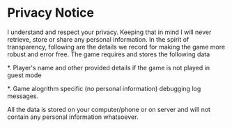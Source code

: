
# Privacy Notice
I understand and respect your privacy. Keeping that in mind I will never retrieve, store or share any personal information. In the spirit of transparency, following are the details we record for making the game more robust and error free.
The game requires and stores the following data

  *. Player's name and other provided details if the game is not played in guest mode
  
  *. Game alogrithm specific (no personal information) debugging log messages.

All the data is stored on your computer/phone or on server and will not contain any personal information whatsoever.
